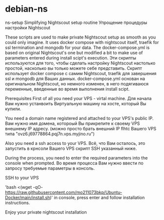 # debian-ns
ns-setup
Simplifying Nightscout setup routine
Упрощение процедуры настройки Nightscout

These scripts are used to make private Nightscout setup as smooth as you could only imagine. It uses docker compose with nightscout itself, traefik for ssl termination and mongodb for your data. The docker-compose.yml is based on original Nightscout's one but modified a bit to make use of parameters entered during install scipt's execution.
Эти скрипты используются для того, чтобы сделать настройку Nightscout настолько простой, насколько вы только можете себе представить.
Скрипт использует docker compose с самим Nightscout, traefik для завершения ssl и mongodb для Ваших данных.
docker-compose.yml основан на оригинальном Nightscout, но немного изменен, в него подягиваюся переменные, введенные во время выполнения install scipt.

Prerequisites
First of all you need your VPS - virtal machine.
Для начала Вам нужно устанвоить Виртуальную машину на хосте, который Вы купили.

You need a domain name registered and attached to your VPS's public IP.
Вам нужно имя домена, котороый Вы прикрепите к своему VPS внешнему IP адресу.
(можно просто брать внешний IP flhtc Вашего VPS типа "ovz6.j69778864.pqj7n.vps.myjino.ru")

Also you need a ssh access to your VPS.
Всё, что Вам осталось, это запустить в крнсоли Вашего VPS скрипт SSH указанный ниже.

During the process, you need to enter the required parameters into the console when prompted.
Во время процесса Вам нужно ввести по запросу требуемые параметры в консоль.

SSH to your VPS

'bash <(wget -qO- https://raw.githubusercontent.com/mo211073bkp/Ubuntu-Docker/main/install.sh)' in console, press enter and follow installation instructions.


Enjoy your private nightscout installation
